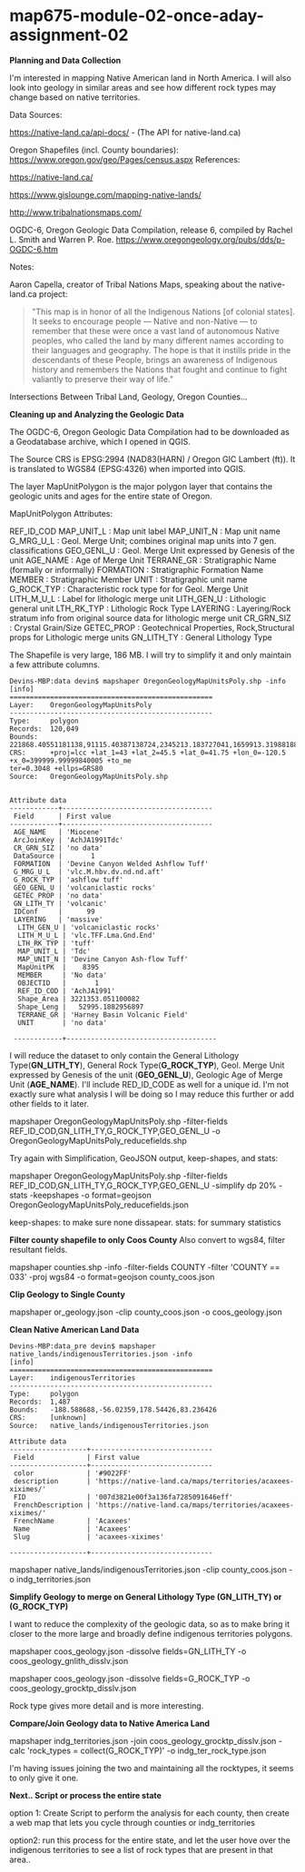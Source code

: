 # map675-module-02-once-aday-assignment-02



**Planning and Data Collection**

I'm interested in mapping Native American land in North America. I will also look into geology in similar areas and see how different rock types may change based on native territories.

Data Sources:

https://native-land.ca/api-docs/ - (The API for native-land.ca)

Oregon Shapefiles (incl. County boundaries): https://www.oregon.gov/geo/Pages/census.aspx
References:

https://native-land.ca/

https://www.gislounge.com/mapping-native-lands/

http://www.tribalnationsmaps.com/

OGDC-6, Oregon Geologic Data Compilation, release 6, compiled by Rachel L. Smith and Warren P. Roe.
https://www.oregongeology.org/pubs/dds/p-OGDC-6.htm

Notes:

 Aaron Capella, creator of Tribal Nations Maps, speaking about the native-land.ca project:

> "This map is in honor of all the Indigenous Nations [of colonial states]. It seeks to encourage people — Native and non-Native — to remember that these were once a vast land of autonomous Native peoples, who called the land by many different names according to their languages and geography. The hope is that it instills pride in the descendants of these People, brings an awareness of Indigenous history and remembers the Nations that fought and continue to fight valiantly to preserve their way of life."

Intersections Between Tribal Land, Geology, Oregon Counties...

**Cleaning up and Analyzing the Geologic Data**

The OGDC-6, Oregon Geologic Data Compilation had to be downloaded as a Geodatabase archive, which I opened in QGIS.

The Source CRS is EPSG:2994 (NAD83(HARN) / Oregon GIC Lambert (ft)). It is translated to WGS84 (EPSG:4326) when imported into QGIS.

The layer MapUnitPolygon is the major polygon layer that contains the geologic units and ages for the entire state of Oregon.

MapUnitPolygon Attributes:

REF_ID_COD
MAP_UNIT_L : Map unit label
MAP_UNIT_N : Map unit name
G_MRG_U_L : Geol. Merge Unit; combines original map units into 7 gen. classifications
GEO_GENL_U : Geol. Merge Unit expressed by Genesis of the unit
AGE_NAME : Age of Merge Unit
TERRANE_GR : Stratigraphic Name (formally or informally)
FORMATION : Stratigraphic Formation Name
MEMBER : Stratigraphic Member
UNIT : Stratigraphic unit name
G_ROCK_TYP : Characteristic rock type for for Geol. Merge Unit
LITH_M_U_L : Label for lithologic merge unit
LITH_GEN_U : Lithologic general unit
LTH_RK_TYP : Lithologic Rock Type
LAYERING : Layering/Rock stratum info from original source data for lithologic merge unit
CR_GRN_SIZ : Crystal Grain/Size
GETEC_PROP : Geotechnical Properties, Rock,Structural props for Lithologic merge units
GN_LITH_TY : General Lithology Type

The Shapefile is very large, 186 MB. I will try to simplify it and only maintain a few attribute columns.

```
Devins-MBP:data devin$ mapshaper OregonGeologyMapUnitsPoly.shp -info
[info]
==================================================
Layer:    OregonGeologyMapUnitsPoly
--------------------------------------------------
Type:     polygon
Records:  120,049
Bounds:   221868.40551181138,91115.40387138724,2345213.183727041,1659913.3198818862
CRS:      +proj=lcc +lat_1=43 +lat_2=45.5 +lat_0=41.75 +lon_0=-120.5 +x_0=399999.99999840005 +to_me
ter=0.3048 +ellps=GRS80
Source:   OregonGeologyMapUnitsPoly.shp


Attribute data
------------+-------------------------------------
 Field      | First value
------------+-------------------------------------
 AGE_NAME   | 'Miocene'
 ArcJoinKey | 'AchJA1991Tdc'
 CR_GRN_SIZ | 'no data'
 DataSource |       1
 FORMATION  | 'Devine Canyon Welded Ashflow Tuff'
 G_MRG_U_L  | 'vlc.M.hbv.dv.nd.nd.aft'
 G_ROCK_TYP | 'ashflow tuff'
 GEO_GENL_U | 'volcaniclastic rocks'
 GETEC_PROP | 'no data'
 GN_LITH_TY | 'volcanic'
 IDConf     |      99
 LAYERING   | 'massive'
  LITH_GEN_U | 'volcaniclastic rocks'
  LITH_M_U_L | 'vlc.TFF.Lma.Gnd.End'
  LTH_RK_TYP | 'tuff'
  MAP_UNIT_L | 'Tdc'
  MAP_UNIT_N | 'Devine Canyon Ash-flow Tuff'
  MapUnitPK  |    8395
  MEMBER     | 'No data'
  OBJECTID   |       1
  REF_ID_COD | 'AchJA1991'
  Shape_Area | 3221353.051100082
  Shape_Leng |   52995.1882956897
  TERRANE_GR | 'Harney Basin Volcanic Field'
  UNIT       | 'no data'

 ------------+-------------------------------------
 ```


I will reduce the dataset to only contain the General Lithology Type(**GN_LITH_TY**), General Rock Type(**G_ROCK_TYP**), Geol. Merge Unit expressed by Genesis of the unit (**GEO_GENL_U**), Geologic Age of Merge Unit (**AGE_NAME**). I'll include RED_ID_CODE as well for a unique id. I'm not exactly sure what analysis I will be doing so I may reduce this further or add other fields to it later.

mapshaper OregonGeologyMapUnitsPoly.shp -filter-fields REF_ID_COD,GN_LITH_TY,G_ROCK_TYP,GEO_GENL_U -o OregonGeologyMapUnitsPoly_reducefields.shp

Try again with Simplification, GeoJSON output, keep-shapes, and stats:

mapshaper OregonGeologyMapUnitsPoly.shp -filter-fields REF_ID_COD,GN_LITH_TY,G_ROCK_TYP,GEO_GENL_U -simplify dp 20% -stats -keepshapes -o format=geojson OregonGeologyMapUnitsPoly_reducefields.json

keep-shapes: to make sure none dissapear.
stats: for summary statistics

**Filter county shapefile to only Coos County**
Also convert to wgs84, filter resultant fields.

mapshaper counties.shp -info -filter-fields COUNTY -filter 'COUNTY == 033' -proj wgs84 -o format=geojson county_coos.json


**Clip Geology to Single County**

mapshaper or_geology.json -clip county_coos.json -o coos_geology.json

**Clean Native American Land Data**

```
Devins-MBP:data_pre devin$ mapshaper native_lands/indigenousTerritories.json -info
[info]
==================================================
Layer:    indigenousTerritories
--------------------------------------------------
Type:     polygon
Records:  1,487
Bounds:   -188.588688,-56.02359,178.54426,83.236426
CRS:      [unknown]
Source:   native_lands/indigenousTerritories.json

Attribute data
-------------------+------------------------------
 Field             | First value
-------------------+------------------------------
 color             | '#9022FF'
 description       | 'https://native-land.ca/maps/territories/acaxees-xiximes/'
 FID               | '007d3821e00f3a136fa7285091646eff'
 FrenchDescription | 'https://native-land.ca/maps/territories/acaxees-xiximes/'
 FrenchName        | 'Acaxees'
 Name              | 'Acaxees'
 Slug              | 'acaxees-xiximes'

-------------------+------------------------------
```

mapshaper native_lands/indigenousTerritories.json -clip county_coos.json
 -o indg_territories.json






**Simplify Geology to merge on General Lithology Type (GN_LITH_TY) or (G_ROCK_TYP)**

I want to reduce the complexity of the geologic data, so as to make bring it closer to the more large and broadly define indigenous territories polygons.

mapshaper coos_geology.json -dissolve fields=GN_LITH_TY -o coos_geology_gnlith_disslv.json

mapshaper coos_geology.json -dissolve fields=G_ROCK_TYP -o coos_geology_grocktp_disslv.json

Rock type gives more detail and is more interesting.

**Compare/Join Geology data to Native America Land**

mapshaper indg_territories.json -join coos_geology_grocktp_disslv.json -calc 'rock_types = collect(G_ROCK_TYP)' -o indg_ter_rock_type.json

I'm having issues joining the two and maintaining all the rocktypes, it seems to only give it one.

**Next.. Script or process the entire state**

option 1: Create Script to perform the analysis for each county, then create a web map that lets you cycle through counties or indg_territories

option2: run this process for the entire state, and let the user hove over the indigenous territories to see a list of rock types that are present in that area..

